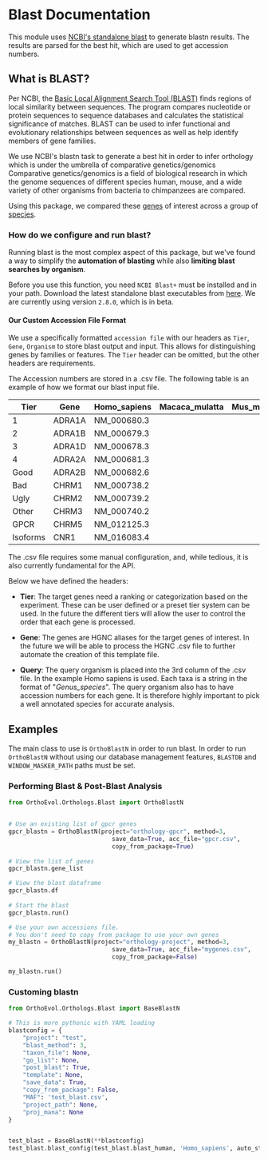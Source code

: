 # Blast Documentation

This module uses [NCBI's standalone blast](https://blast.ncbi.nlm.nih.gov/Blast.cgi?PAGE_TYPE=BlastDocs&DOC_TYPE=Download)
to generate blastn results.  The results are parsed for the best hit,
which are used to get accession numbers.

## What is BLAST?
Per NCBI, the [Basic Local Alignment Search Tool (BLAST)](https://blast.ncbi.nlm.nih.gov/Blast.cgi) finds regions of local
similarity between sequences. The program compares nucleotide or protein
sequences to sequence databases and calculates the statistical significance of
matches. BLAST can be used to infer functional and evolutionary relationships
between sequences as well as help identify members of gene families.

We use NCBI's blastn task to generate a best hit in order to infer orthology which
is under the umbrella of comparative genetics/genomics  Comparative
genetics/genomics is a field of biological research in which the
genome sequences of different species  human, mouse, and a wide variety of
other organisms from bacteria to chimpanzees  are compared.

Using this package, we compared these [genes](http://www.guidetopharmacology.org/targets.jsp)
of interest across a group of [species](ftp://ftp.ncbi.nlm.nih.gov/genomes/refseq/vertebrate_mammalian/).

### How do we configure and run blast?
Running blast is the most complex aspect of this package, but we've found a way
to simplify the **automation of blasting** while also **limiting blast searches by organism**.

Before you use this function, you need `NCBI Blast+` must be installed and in your path.
Download the latest standalone blast executables from
[here](ftp://ftp.ncbi.nlm.nih.gov/blast/executables/blast+/LATEST/). We are currently using version `2.8.0`,
which is in beta.

#### Our Custom Accession File Format

We use a specifically formatted
`accession file` with our headers as `Tier`, `Gene`, `Organism` to store blast output and input.
This allows for distinguishing genes by families or features. The `Tier` header can be omitted, but
the other headers are requirements.

The Accession numbers are stored in a .csv file.  The following table is an example
of how we format our blast input file.

Tier      |  Gene    |  Homo_sapiens  |  Macaca_mulatta  |  Mus_musculus  |  Rattus_norvegicus
----------|----------|----------------|------------------|----------------|-------------------
1         |  ADRA1A  |  NM_000680.3   |                  |                |
2         |  ADRA1B  |  NM_000679.3   |                  |                |
3         |  ADRA1D  |  NM_000678.3   |                  |                |
4         |  ADRA2A  |  NM_000681.3   |                  |                |
Good      |  ADRA2B  |  NM_000682.6   |                  |                |
Bad       |  CHRM1   |  NM_000738.2   |                  |                |
Ugly      |  CHRM2   |  NM_000739.2   |                  |                |
Other     |  CHRM3   |  NM_000740.2   |                  |                |
GPCR      |  CHRM5   |  NM_012125.3   |                  |                |
Isoforms  |  CNR1    |  NM_016083.4   |                  |                |

The .csv file requires some manual configuration, and, while tedious, it is
also currently fundamental for the API.

Below we have defined the headers:

* **Tier**:  The target genes need a ranking or categorization based on the
experiment.  These can be user defined or a preset tier system can be used.
In the future the different tiers will allow the user to control the order
that each gene is processed.

* **Gene**:  The genes are HGNC aliases for the target genes of interest.
In the future we will be able to process the HGNC .csv file to further
automate the creation of this template file.

* **Query**:  The query organism is placed into the 3rd column of the .csv
file.  In the example Homo sapiens is used.  Each taxa is a string in the
format of "_Genus\_species_".  The query organism also has to have
accession numbers for each gene.  It is therefore highly important to pick a
well annotated species for accurate analysis.

## Examples

The main class to use is `OrthoBlastN` in order to run blast. In order to
run `OrthoBlastN` without using our database management features,
`BLASTDB` and `WINDOW_MASKER_PATH` paths must be set.

### Performing Blast & Post-Blast Analysis

```python
from OrthoEvol.Orthologs.Blast import OrthoBlastN


# Use an existing list of gpcr genes
gpcr_blastn = OrthoBlastN(project="orthology-gpcr", method=3,
                             save_data=True, acc_file="gpcr.csv", 
                             copy_from_package=True)
                             
# View the list of genes
gpcr_blastn.gene_list

# View the blast dataframe
gpcr_blastn.df
                    
# Start the blast
gpcr_blastn.run()

# Use your own accessions file.
# You don't need to copy from package to use your own genes
my_blastn = OrthoBlastN(project="orthology-project", method=3,
                             save_data=True, acc_file="mygenes.csv", 
                             copy_from_package=False)

my_blastn.run()

```

### Customing blastn

``` python
from OrthoEvol.Orthologs.Blast import BaseBlastN

# This is more pythonic with YAML loading
blastconfig = {
    "project": "test",
    "blast_method": 3,
    "taxon_file": None,
    "go_list": None,
    "post_blast": True,
    "template": None,
    "save_data": True,
    "copy_from_package": False,
    "MAF": 'test_blast.csv',
    "project_path": None,
    "proj_mana": None
}


test_blast = BaseBlastN(**blastconfig)
test_blast.blast_config(test_blast.blast_human, 'Homo_sapiens', auto_start=True)
```
